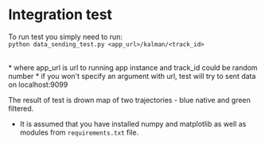 # Integration test

To run test you simply need to run:
<br/>
`python data_sending_test.py <app_url>/kalman/<track_id>`

<br/>
* where app_url is url to running app instance and track_id could be random number
* if you won't specify an argument with url, test will try to sent data on localhost:9099
<br/>

The result of test is drown map of two trajectories - blue native and green filtered.

* It is assumed that you have installed numpy and matplotlib as well as modules from `requirements.txt` file.
